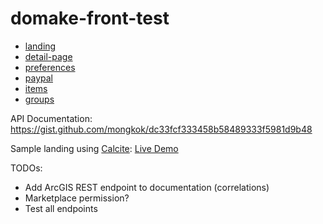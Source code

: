 # domake-front-test

* [landing](https://hhkaos.github.io/domake-front-test/index.html)
* [detail-page](https://hhkaos.github.io/domake-front-test/detail-page.html)
* [preferences](https://hhkaos.github.io/domake-front-test/preferences.html)
* [paypal](https://hhkaos.github.io/domake-front-test/paypal.html)
* [items](https://hhkaos.github.io/domake-front-test/items.html)
* [groups](https://hhkaos.github.io/domake-front-test/groups.html)

API Documentation: https://gist.github.com/mongkok/dc33fcf333458b58489333f5981d9b48

Sample landing using [Calcite](http://esri.github.io/calcite-web/): [Live Demo](https://hhkaos.github.io/domake-front-test/calcite-web.html)

TODOs:
* Add ArcGIS REST endpoint to documentation (correlations)
* Marketplace permission?
* Test all endpoints
